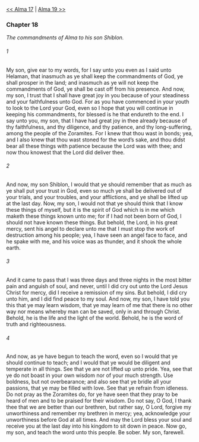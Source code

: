 [<< Alma 17](Alma%2017.md)  |  [Alma 19 >>](Alma%2019.md)

### Chapter 18

*The commandments of Alma to his son Shiblon.*

###### 1
My son, give ear to my words, for I say unto you even as I said unto Helaman, that inasmuch as ye shall keep the commandments of God, ye shall prosper in the land; and inasmuch as ye will not keep the commandments of God, ye shall be cast off from his presence. And now, my son, I trust that I shall have great joy in you because of your steadiness and your faithfulness unto God. For as you have commenced in your youth to look to the Lord your God, even so I hope that you will continue in keeping his commandments, for blessed is he that endureth to the end. I say unto you, my son, that I have had great joy in thee already because of thy faithfulness, and thy diligence, and thy patience, and thy long-suffering, among the people of the Zoramites. For I knew that thou wast in bonds; yea, and I also knew that thou wast stoned for the word’s sake, and thou didst bear all these things with patience because the Lord was with thee; and now thou knowest that the Lord did deliver thee.

###### 2
And now, my son Shiblon, I would that ye should remember that as much as ye shall put your trust in God, even so much ye shall be delivered out of your trials, and your troubles, and your afflictions, and ye shall be lifted up at the last day. Now, my son, I would not that ye should think that I know these things of myself, but it is the spirit of God which is in me which maketh these things known unto me; for if I had not been born of God, I should not have known these things. But behold, the Lord, in his great mercy, sent his angel to declare unto me that I must stop the work of destruction among his people; yea, I have seen an angel face to face, and he spake with me, and his voice was as thunder, and it shook the whole earth.

###### 3
And it came to pass that I was three days and three nights in the most bitter pain and anguish of soul, and never, until I did cry out unto the Lord Jesus Christ for mercy, did I receive a remission of my sins. But behold, I did cry unto him, and I did find peace to my soul. And now, my son, I have told you this that ye may learn wisdom, that ye may learn of me that there is no other way nor means whereby man can be saved, only in and through Christ. Behold, he is the life and the light of the world. Behold, he is the word of truth and righteousness.

###### 4
And now, as ye have begun to teach the word, even so I would that ye should continue to teach; and I would that ye would be diligent and temperate in all things. See that ye are not lifted up unto pride. Yea, see that ye do not boast in your own wisdom nor of your much strength. Use boldness, but not overbearance; and also see that ye bridle all your passions, that ye may be filled with love. See that ye refrain from idleness. Do not pray as the Zoramites do, for ye have seen that they pray to be heard of men and to be praised for their wisdom. Do not say, O God, I thank thee that we are better than our brethren, but rather say, O Lord, forgive my unworthiness and remember my brethren in mercy; yea, acknowledge your unworthiness before God at all times. And may the Lord bless your soul and receive you at the last day into his kingdom to sit down in peace. Now go, my son, and teach the word unto this people. Be sober. My son, farewell.